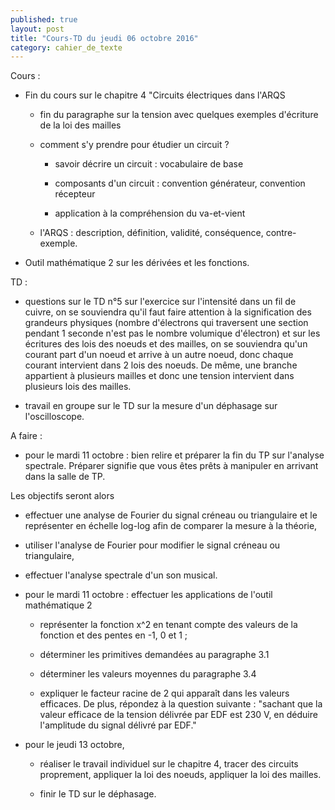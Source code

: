 ```yaml
---
published: true
layout: post
title: "Cours-TD du jeudi 06 octobre 2016"
category: cahier_de_texte
---
```

Cours : 

- Fin du cours sur le chapitre 4 "Circuits électriques dans l'ARQS

  - fin du paragraphe sur la tension avec quelques exemples d'écriture de la loi des mailles

  - comment s'y prendre pour étudier un circuit ?

    - savoir décrire un circuit : vocabulaire de base

    - composants d'un circuit : convention générateur, convention récepteur

    - application à la compréhension du va-et-vient

  - l'ARQS : description, définition, validité, conséquence, contre-exemple.

- Outil mathématique 2 sur les dérivées et les fonctions.

TD : 

- questions sur le TD n°5 sur l'exercice sur l'intensité dans un fil de cuivre, on se souviendra qu'il faut faire attention à la signification des grandeurs physiques (nombre d'électrons qui traversent une section pendant 1 seconde n'est pas le nombre volumique d'électron) et sur les écritures des lois des noeuds et des mailles, on se souviendra qu'un courant part d'un noeud et arrive à un autre noeud, donc chaque courant intervient dans 2 lois des noeuds. De même, une branche appartient à plusieurs mailles et donc une tension intervient dans plusieurs lois des mailles.

- travail en groupe sur le TD sur la mesure d'un déphasage sur l'oscilloscope.

A faire :

- pour le mardi 11 octobre : bien relire et préparer la fin du TP sur l'analyse spectrale. Préparer signifie que vous êtes prêts à manipuler en arrivant dans la salle de TP.

Les objectifs seront alors

   - effectuer une analyse de Fourier du signal créneau ou triangulaire et le représenter en échelle log-log afin de comparer la mesure à la théorie,

   - utiliser l'analyse de Fourier pour modifier le signal créneau ou triangulaire,

   - effectuer l'analyse spectrale d'un son musical.

- pour le mardi 11 octobre : effectuer les applications de l'outil mathématique 2

  - représenter la fonction x^2 en tenant compte des valeurs de la fonction et des pentes en -1, 0 et 1 ;

  - déterminer les primitives demandées au paragraphe 3.1

  - déterminer les valeurs moyennes du paragraphe 3.4

  - expliquer le facteur racine de 2 qui apparaît dans les valeurs efficaces. De plus, répondez à la question suivante : "sachant que la valeur efficace de la tension délivrée par EDF est 230 V, en déduire l'amplitude du signal délivré par EDF."

- pour le jeudi 13 octobre, 

  - réaliser le travail individuel sur le chapitre 4, tracer des circuits proprement, appliquer la loi des noeuds, appliquer la loi des mailles.

  - finir le TD sur le déphasage.
